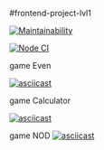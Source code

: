 #frontend-project-lvl1

[![Maintainability](https://api.codeclimate.com/v1/badges/a99a88d28ad37a79dbf6/maintainability)](https://codeclimate.com/github/https://github.com/KondratskiVD/frontend-project-lvl1/maintainability)


[![Node CI](https://github.com/kondratskivd/frontend-project-lvl1/workflows/Node%20CI/badge.svg)](https://github.com/KondratskiVD/frontend-project-lvl1/actions)

game Even

[![asciicast](https://asciinema.org/a/329290.svg)](https://asciinema.org/a/329290)


game Calculator

[![asciicast](https://asciinema.org/a/BM6ObvuaHxoqC4cfIJaIGGure.svg)](https://asciinema.org/a/BM6ObvuaHxoqC4cfIJaIGGure)

game NOD
[![asciicast](https://asciinema.org/a/mfiCnhtLm1kLbLGQDB9vDqVcr.svg)](https://asciinema.org/a/mfiCnhtLm1kLbLGQDB9vDqVcr)

